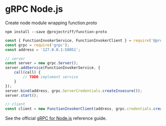 gRPC Node.js
============

Create node module wrapping function.proto

`npm install --save @projectriff/function-proto`

```js
const { FunctionInvokerService, FunctionInvokerClient } = require('@projectriff/function-proto');
const grpc = require('grpc');
const address = '127.0.0.1:50051';

// server
const server = new grpc.Server();
server.addService(FunctionInvokerService, {
    call(call) {
        // TODO implement service
    }
});
server.bind(address, grpc.ServerCredentials.createInsecure());
server.start();

// client
const client = new FunctionInvokerClient(address, grpc.credentials.createInsecure());
```

See the official [gRPC for Node.js](https://grpc.io/docs/quickstart/node.html) reference guide.

